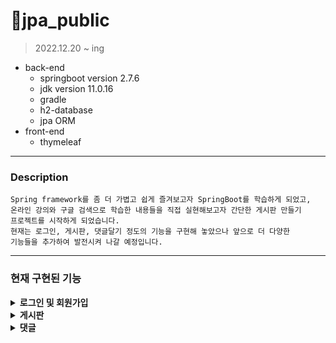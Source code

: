 # 📝jpa_public
> 2022.12.20 ~ ing
- back-end
  - springboot version 2.7.6
  - jdk version 11.0.16
  - gradle
  - h2-database
  - jpa ORM
- front-end
  - thymeleaf

---

### Description
````
Spring framework를 좀 더 가볍고 쉽게 즐겨보고자 SpringBoot를 학습하게 되었고,
온라인 강의와 구글 검색으로 학습한 내용들을 직접 실현해보고자 간단한 게시판 만들기
프로젝트를 시작하게 되었습니다.
현재는 로그인, 게시판, 댓글달기 정도의 기능을 구현해 놓았으나 앞으로 더 다양한
기능들을 추가하여 발전시켜 나갈 예정입니다.
````
---

### 현재 구현된 기능
<details>
<summary><b>로그인 및 회원가입</b></summary>
<div markdown="1">

1. 로그인

- 세션 적용하여 로그인 구현
- 아이디와 비밀번호를 입력해서 로그인
- 아이디가 없을경우 `회원가입` 페이지로 이동해서 회원가입 진행
    <details>
    <summary>회원가입 이미지</summary>
    <div markdown="1">
    <img src="Readme_img/join_error.png" width="50%" height="50%">
    <img src="Readme_img/join_dupe.png" width="50%" height="50%">
    </div>
    </details>    
- `아이디` or `비밀번호` 가 다를경우 `“아이디 또는 비밀번호가 맞지 않습니다.”` 문구 표출
- 아이디와 비밀번호 칸에 공백입력시 `“공백일 수 없습니다”` 문구 표출
    <details>
    <summary>로그인 에러 이미지</summary>
    <div markdown="1">
    <img src="Readme_img/login_blank.png" width="50%" height="50%">
    <img src="Readme_img/login_error.png" width="50%" height="50%">
    </div>
    </details>
  
2. 회원가입

- 아이디와 비밀번호를 입력후 `Submit` 버튼을 눌러 가입 진행
- 가입이 완료되면 로그인 화면으로 이동
- 중복된 아이디의 유저가 있으면 `"동일한 ID의 사용자가 존재합니다."` 문구 표출
</div>
</details>

<details>
<summary><b>게시판</b></summary>
<div markdown="1">

1. 게시글작성

- 메인 홈 화면에서 `게시판 작성` 버튼 클릭시 게시글 작성 화면으로 이동
- 작성자는 현재 로그인중인 멤버의 세션값에서 가져와서 자동으로 세팅
- 제목과 내용을 아무것도 입력 하지 않고 `저장하기` 클릭시
  `”제목은 필수 입니다.”`  or `“내용을 입력해주세요.”` 문구 표출
- 작성한 게시글이 정상적으로 DB에 저장되면 게시글목록 페이지로 이동

2. 게시글목록

- 메인 홈 화면에서 `게시글 목록` 버튼 클릭시 게시글 DB의 status 컬럼이 EXIST인
  게시글들을 확인 가능
- 게시판 id를 오름차순으로 게시글 목록 정렬
- 한번에 나타내는 게시글의 갯수는 10개로 지정, 10개가 넘어가는 경우 페이지를 나눔
- 우측 하단 `글쓰기` 버튼으로 새로운 게시글 작성 가능
- 게시글이 없을 경우 `“게시물이 존재하지 않습니다.”` 문구 표출 및
  하단, `뒤로가기` 버튼 클릭하여 게시물 목록페이지로 돌아가기 가능


3. 게시글검색

- `검색하기` 를 통해 게시글 제목을 검색하여 특정 게시물만 검색 가능
- 검색한 게시물이 10개가 넘어갈 경우 페이징 처리

4. 게시글수정

- 수정하고 싶은 게시글 열람하여 제목 및 내용을 수정한 후 `수정하기` 버튼을 눌러 수정
- 수정이 완료되면 게시글목록 페이지로 이동
- 게시글은 모든 사용자가 열람 가능
- 작성자와 현재로그인한 사용자가 같을 경우만 게시글 수정가능

5. 게시글삭제

- 클릭한 게시글 하단에 `삭제하기` 버튼 클릭시 해당 게시글 data의 status 컬럼이
  ***EXIST*** 에서 ***DELETED*** 로 변경
- 삭제가 완료되면 게시글목록 페이지로 이동

</div>
</details>

<details>
<summary><b>댓글</b></summary>
<div markdown="1">

</div>
</details>